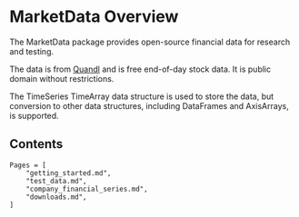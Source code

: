 # MarketData Overview

The MarketData package provides open-source financial data for research
and testing.

The data is from [Quandl](http://www.quandl.com/WIKI) and is free
end-of-day stock data. It is public domain without restrictions.

The TimeSeries TimeArray data structure is used to store the data, but
conversion to other data structures, including DataFrames and
AxisArrays, is supported.

## Contents

```@contents
Pages = [
    "getting_started.md",
    "test_data.md",
    "company_financial_series.md",
    "downloads.md",
]
```
